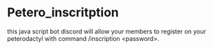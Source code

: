 # Petero_inscritption
this java script bot discord will allow your members to register on your peterodactyl with command /inscription &lt;password>.
